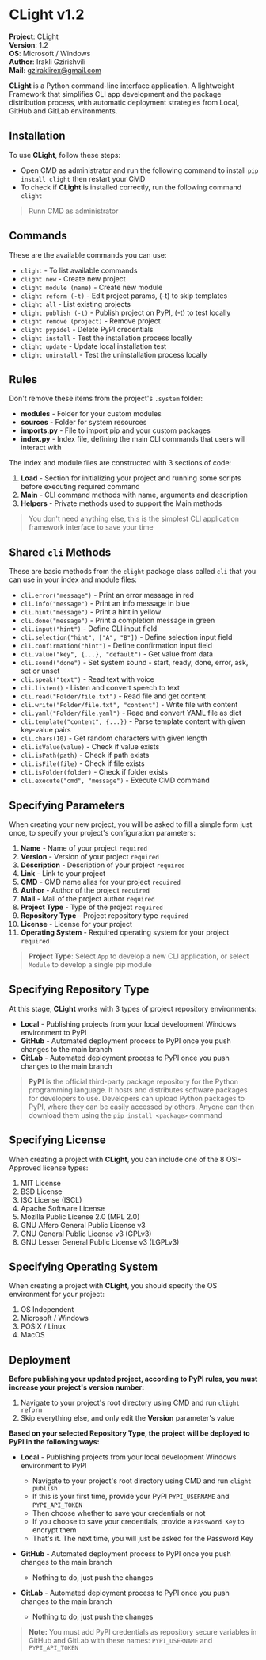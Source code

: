 # CLight v1.2

**Project**: CLight
<br>**Version**: 1.2
<br>**OS**: Microsoft / Windows
<br>**Author**: Irakli Gzirishvili
<br>**Mail**: gziraklirex@gmail.com

**CLight** is a Python command-line interface application. A lightweight Framework that simplifies CLI app development and the package distribution process, with automatic deployment strategies from Local, GitHub and GitLab environments.

## Installation

To use **CLight**, follow these steps:

- Open CMD as administrator and run the following command to install `pip install clight` then restart your CMD
- To check if **CLight** is installed correctly, run the following command `clight`

> Runn CMD as administrator

## Commands

These are the available commands you can use:

- `clight` - To list available commands
- `clight new` - Create new project
- `clight module (name)` - Create new module
- `clight reform (-t)` - Edit project params, (-t) to skip templates
- `clight all` - List existing projects
- `clight publish (-t)` - Publish project on PyPI, (-t) to test locally
- `clight remove (project)` - Remove project
- `clight pypidel` - Delete PyPI credentials
- `clight install` - Test the installation process locally
- `clight update` - Update local installation test
- `clight uninstall` - Test the uninstallation process locally

## Rules

Don't remove these items from the project's `.system` folder:

- **modules** - Folder for your custom modules
- **sources** - Folder for system resources
- **imports.py** - File to import pip and your custom packages
- **index.py** - Index file, defining the main CLI commands that users will interact with

The index and module files are constructed with 3 sections of code:

1. **Load** - Section for initializing your project and running some scripts before executing required command
2. **Main** - CLI command methods with name, arguments and description
3. **Helpers** - Private methods used to support the Main methods

> You don't need anything else, this is the simplest CLI application framework interface to save your time

## Shared `cli` Methods

These are basic methods from the `clight` package class called `cli` that you can use in your index and module files:

- `cli.error("message")` - Print an error message in red
- `cli.info("message")` - Print an info message in blue
- `cli.hint("message")` - Print a hint in yellow
- `cli.done("message")` - Print a completion message in green
- `cli.input("hint")` - Define CLI input field
- `cli.selection("hint", ["A", "B"])` - Define selection input field
- `cli.confirmation("hint")` - Define confirmation input field
- `cli.value("key", {...}, "default")` - Get value from data
- `cli.sound("done")` - Set system sound - start, ready, done, error, ask, set or unset
- `cli.speak("text")` - Read text with voice
- `cli.listen()` - Listen and convert speech to text
- `cli.read("Folder/file.txt")` - Read file and get content
- `cli.write("Folder/file.txt", "content")` - Write file with content
- `cli.yaml("Folder/file.yaml")` - Read and convert YAML file as dict
- `cli.template("content", {...})` - Parse template content with given key-value pairs
- `cli.chars(10)` - Get random characters with given length
- `cli.isValue(value)` - Check if value exists
- `cli.isPath(path)` - Check if path exists
- `cli.isFile(file)` - Check if file exists
- `cli.isFolder(folder)` - Check if folder exists
- `cli.execute("cmd", "message")` - Execute CMD command

## Specifying Parameters

When creating your new project, you will be asked to fill a simple form just once, to specify your project's configuration parameters:

1. **Name** - Name of your project `required`
2. **Version** - Version of your project `required`
3. **Description** - Description of your project `required`
4. **Link** - Link to your project
5. **CMD** - CMD name alias for your project `required`
6. **Author** - Author of the project `required`
7. **Mail** - Mail of the project author `required`
8. **Project Type** - Type of the project `required`
9. **Repository Type** - Project repository type `required`
10. **License** - License for your project
11. **Operating System** - Required operating system for your project `required`

> **Project Type**: Select `App` to develop a new CLI application, or select `Module` to develop a single pip module

## Specifying Repository Type

At this stage, **CLight** works with 3 types of project repository environments:

- **Local** - Publishing projects from your local development Windows environment to PyPI
- **GitHub** - Automated deployment process to PyPI once you push changes to the main branch
- **GitLab** - Automated deployment process to PyPI once you push changes to the main branch

> **PyPI** is the official third-party package repository for the Python programming language. It hosts and distributes software packages for developers to use. Developers can upload Python packages to PyPI, where they can be easily accessed by others. Anyone can then download them using the `pip install <package>` command

## Specifying License

When creating a project with **CLight**, you can include one of the 8 OSI-Approved license types:

1. MIT License
2. BSD License
3. ISC License (ISCL)
4. Apache Software License
5. Mozilla Public License 2.0 (MPL 2.0)
6. GNU Affero General Public License v3
7. GNU General Public License v3 (GPLv3)
8. GNU Lesser General Public License v3 (LGPLv3)

## Specifying Operating System

When creating a project with **CLight**, you should specify the OS environment for your project:

1. OS Independent
1. Microsoft / Windows
1. POSIX / Linux
1. MacOS

## Deployment

**Before publishing your updated project, according to PyPI rules, you must increase your project's version number:**

1. Navigate to your project's root directory using CMD and run `clight reform`
1. Skip everything else, and only edit the **Version** parameter's value

**Based on your selected Repository Type, the project will be deployed to PyPI in the following ways:**

- **Local** - Publishing projects from your local development Windows environment to PyPI

    - Navigate to your project's root directory using CMD and run `clight publish`
    - If this is your first time, provide your PyPI `PYPI_USERNAME` and `PYPI_API_TOKEN`
    - Then choose whether to save your credentials or not
    - If you choose to save your credentials, provide a `Password Key` to encrypt them
    - That's it. The next time, you will just be asked for the Password Key

- **GitHub** - Automated deployment process to PyPI once you push changes to the main branch

    - Nothing to do, just push the changes

- **GitLab** - Automated deployment process to PyPI once you push changes to the main branch

    - Nothing to do, just push the changes

> **Note:** You must add PyPI credentials as repository secure variables in GitHub and GitLab with these names: `PYPI_USERNAME` and `PYPI_API_TOKEN`
